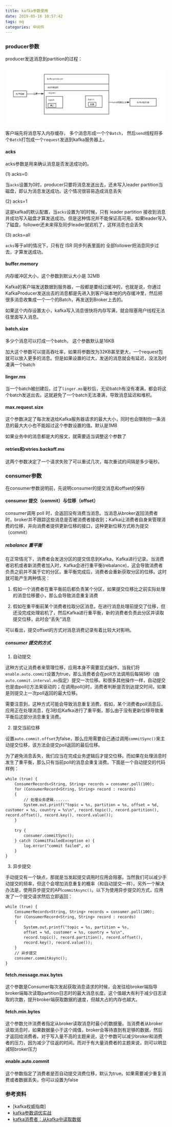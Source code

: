 ```yaml
---
title: kafka参数使用
date: 2019-05-16 10:57:42
tags: mq
categories: 中间件
---
```


### producer参数


producer发送消息到partition的过程：

![](/images/kafka/kafka-producer-send.png)

客户端先将消息写入内存缓存， 多个消息形成一个个`Batch`， 然后`send`线程将多个`Batch`打包成一个`request`发送到kafka服务器上。

#### acks

acks参数是用来确认消息是否发送成功的。

(1) acks=0

当`acks`设置为0时，producer只要将消息发送出去，还未写入leader partition当磁盘，即认为消息发送成功。这个情况很容易造成消息丢失

(2) acks=1

这是kafka的默认配置，当`acks`设置为1的时候，只有 leader partition 接收到消息并成功写入磁盘才算发送成功。但是这种情况并不能保证高可用，如果leader写入了磁盘，follower还未来得及同步leader就宕机了，这样消息也会丢失

(3) acks=all

`acks`等于all的情况下，只有在 ISR 同步列表里面的
全部follower把消息同步过去，才算发送成功。

#### buffer.memory

内存缓冲区大小，这个参数到默认大小是 32MB

Kafka的客户端发送数据到服务器，一般都是要经过缓冲的，也就是说，你通过KafkaProducer发送出去的消息都是先进入到客户端本地的内存缓冲里，然后把很多消息收集成一个一个的Batch，再发送到Broker上去的。

如果这个内存设置太小，kafka写入消息很快将内存写满，就会阻塞用户线程无法往里面写入消息。

#### batch.size

多少个消息可以打成一个batch， 这个参数默认是16KB

加大这个参数可以提高吞吐率，如果将参数改为32KB甚至更大，一个request包就可以放入更多的消息。但是如果设置的过大，发送的消息就会有延迟，没法及时凑满一个batch

#### linger.ms

当一个batch被创建后，过了`linger.ms`毫秒后，无论batch有没有凑满，都会将这个batch发送出去。这就避免了一个batch无法凑满，导致消息延迟和堆积。

#### max.request.size

这个参数决定了每次发送给Kafka服务器请求的最大大小，同时也会限制你一条消息的最大大小也不能超过这个参数设置的值。默认是1MB

如果业务中的消息都是大的报文，就需要适当调整这个参数了

#### retries和retries.backoff.ms

这两个参数决定了一个请求失败了可以重试几次，每次重试的间隔是多少毫秒。


### consumer参数

在consumer参数说明前，先说明consumer的提交消息和offset的保存

#### consumer 提交（commit）与位移（offset）

consumer调用 poll 时，会返回没有消费当消息。当消息从broker返回消费者时，broker并不跟踪这些消息是否被消费者接收到；Kafka让消费者自身来管理消费的位移，并向消费者提供更新位移的接口，这种更新位移方式称为提交（commit）

##### rebalance 重平衡

在正常情况下，消费者会发送分区的提交信息到Kafka，Kafka进行记录。当消费者宕机或者新消费者加入时，Kafka会进行重平衡(rebalance)，这会导致消费者负责之前并不属于它的分区。重平衡完成后，消费者会重新获取分区的位移。这时就可能产生两种情况：

1. 假如一个消费者在重平衡前后都负责某个分区，如果提交位移比之前实际处理的消息位移要小，那么会导致消息重复消费

2. 假如在重平衡前某个消费者拉取分区消息，在进行消息处理前提交了位移，但还没完成处理宕机了，然后Kafka进行重平衡，新的消费者负责此分区并读取提交位移，此时会“丢失”消息

可以看出，提交offset的方式对消息消费记录有着比较大对影响。

##### consumer 提交的方式

1. 自动提交

这种方式让消费者来管理位移，应用本身不需要显式操作。当我们将`enable.auto.commit`设置为true，那么消费者会在poll方法调用后每隔5秒（由`auto.commit.interval.ms`指定）提交一次位移。和很多其他操作一样，自动提交也是由poll()方法来驱动的；在调用poll()时，消费者判断是否到达提交时间，如果是则提交上一次poll返回的最大位移。

需要注意到，这种方式可能会导致消息重复消费。假如，某个消费者poll消息后，应用正在处理消息，在3秒后Kafka进行了重平衡，那么由于没有更新位移导致重平衡后这部分消息重复消费。

2. 提交当前位移

设置`auto.commit.offset`为false，那么应用需要自己通过调用`commitSync()`来主动提交位移，该方法会提交poll返回的最后位移。

为了避免消息丢失，我们应当在完成业务逻辑后才提交位移。而如果在处理消息时发生了重平衡，那么只有当前poll的消息会重复消费。下面是一个自动提交的代码样例：
```
while (true) {
    ConsumerRecords<String, String> records = consumer.poll(100);
    for (ConsumerRecord<String, String> record : records)
    {
        // 处理业务逻辑.......
        System.out.printf("topic = %s, partition = %s, offset = %d, customer = %s, country = %s\n", record.topic(), record.partition(), record.offset(), record.key(), record.value());
    }
    
    try {
        consumer.commitSync();
    } catch (CommitFailedException e) {
        log.error("commit failed", e)
    }
}
```

3. 异步提交

手动提交有一个缺点，那就是当发起提交调用时应用会阻塞。当然我们可以减少手动提交的频率，但这个会增加消息重复的概率（和自动提交一样）。另外一个解决办法是，使用异步提交的API`commitAsync()`。以下为使用异步提交的方式，应用发了一个提交请求然后立即返回：
```
while (true) {
    ConsumerRecords<String, String> records = consumer.poll(100);
    for (ConsumerRecord<String, String> record : records)
    {
        System.out.printf("topic = %s, partition = %s,
        offset = %d, customer = %s, country = %s\n",
        record.topic(), record.partition(), record.offset(),
        record.key(), record.value());
    }
    // 异步提交
    consumer.commitAsync();
}
```
#### fetch.message.max.bytes

这个参数是Consumer每次发起获取消息请求的时候，会发往给broker端指导broker端每次读取partition日志时的最大消息长度。这个值越大有利于减少日志读取的次数，提升broker端获取数据的速度，但越大占的内存也越大。

#### fetch.min.bytes

这个参数允许消费者指定从broker读取消息时最小的数据量。当消费者从broker读取消息时，如果数据量小于这个阈值，broker会等待直到有足够的数据，然后才返回给消费者。对于写入量不高的主题来说，这个参数可以减少broker和消费者的压力，因为减少了往返的时间。而对于有大量消费者的主题来说，则可以明显减轻broker压力

#### enable.auto.commit

这个参数指定了消费者是否自动提交消费位移，默认为true。如果需要减少重复消费或者数据丢失，你可以设置为false


### 参考资料
- [kafka权威指南]
- [kafka参数调优实战](https://juejin.im/post/5cdc5c6bf265da038145fd9f)
- [kafka消费者：从kafka中读取数据](http://www.dengshenyu.com/%E5%88%86%E5%B8%83%E5%BC%8F%E7%B3%BB%E7%BB%9F/2017/11/14/kafka-consumer.html)
